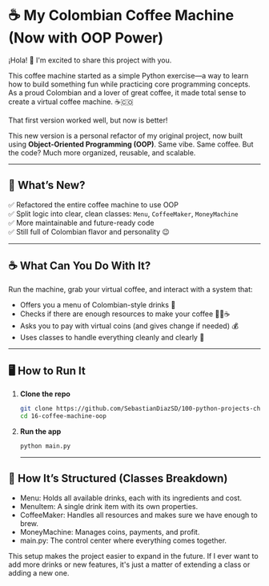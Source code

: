 # ☕ My Colombian Coffee Machine (Now with OOP Power)

¡Hola! 👋 I'm excited to share this project with you.

This coffee machine started as a simple Python exercise—a way to learn how to build something fun while practicing core programming concepts. As a proud Colombian and a lover of great coffee, it made total sense to create a virtual coffee machine. ☕🇨🇴

That first version worked well, but now is better!

This new version is a personal refactor of my original project, now built using **Object-Oriented Programming (OOP)**. Same vibe. Same coffee. But the code? Much more organized, reusable, and scalable.

---

## 🚀 What’s New?

✅ Refactored the entire coffee machine to use OOP  
✅ Split logic into clear, clean classes: `Menu`, `CoffeeMaker`, `MoneyMachine`  
✅ More maintainable and future-ready code  
✅ Still full of Colombian flavor and personality 😉

---

## ☕ What Can You Do With It?

Run the machine, grab your virtual coffee, and interact with a system that:

- Offers you a menu of Colombian-style drinks 🍫
- Checks if there are enough resources to make your coffee 🌊🥛☕
- Asks you to pay with virtual coins (and gives change if needed) 💰
- Uses classes to handle everything cleanly and clearly 🧼

---

## 🖥️ How to Run It

1. **Clone the repo**
   ```bash
   git clone https://github.com/SebastianDiazSD/100-python-projects-challenge.git
   cd 16-coffee-machine-oop
   ```

2. **Run the app**
   ```bash
   python main.py
   ```

   ---

## 🧱 How It’s Structured (Classes Breakdown)

- Menu: Holds all available drinks, each with its ingredients and cost.
- MenuItem: A single drink item with its own properties.
- CoffeeMaker: Handles all resources and makes sure we have enough to brew.
- MoneyMachine: Manages coins, payments, and profit.
- main.py: The control center where everything comes together.

This setup makes the project easier to expand in the future. If I ever want to add more drinks or new features, it's just a matter of extending a class or adding a new one.

